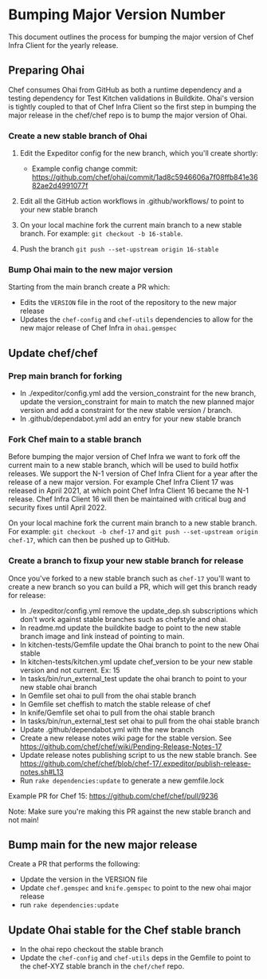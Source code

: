 # Bumping Major Version Number

This document outlines the process for bumping the major version of Chef Infra Client for the yearly release.

## Preparing Ohai

Chef consumes Ohai from GitHub as both a runtime dependency and a testing dependency for Test Kitchen validations in Buildkite. Ohai's version is tightly coupled to that of Chef Infra Client so the first step in bumping the major release in the chef/chef repo is to bump the major version of Ohai.

### Create a new stable branch of Ohai

1. Edit the Expeditor config for the new branch, which you'll create shortly:

    - Example config change commit: https://github.com/chef/ohai/commit/1ad8c5946606a7f08ffb841e3682ae2d4991077f

2. Edit all the GitHub action workflows in .github/workflows/ to point to your new stable branch

3. On your local machine fork the current main branch to a new stable branch. For example: `git checkout -b 16-stable`.

4. Push the branch `git push --set-upstream origin 16-stable`

### Bump Ohai main to the new major version

Starting from the main branch create a PR which:

- Edits the `VERSION` file in the root of the repository to the new major release
- Updates the `chef-config` and `chef-utils` dependencies to allow for the new major release of Chef Infra in `ohai.gemspec`

## Update chef/chef

### Prep main branch for forking

- In ./expeditor/config.yml add the version_constraint for the new branch, update the version_constraint for main to match the new planned major version and add a constraint for the new stable version / branch.
- In .github/dependabot.yml add an entry for your new stable branch

### Fork Chef main to a stable branch

Before bumping the major version of Chef Infra we want to fork off the current main to a new stable branch, which will be used to build hotfix releases. We support the N-1 version of Chef Infra Client for a year after the release of a new major version. For example Chef Infra Client 17 was released in April 2021, at which point Chef Infra Client 16 became the N-1 release. Chef Infra Client 16 will then be maintained with critical bug and security fixes until April 2022.

On your local machine fork the current main branch to a new stable branch. For example: `git checkout -b chef-17` and `git push --set-upstream origin chef-17`, which can then be pushed up to GitHub.

### Create a branch to fixup your new stable branch for release

Once you've forked to a new stable branch such as `chef-17` you'll want to create a new branch so you can build a PR, which will get this branch ready for release:

- In ./expeditor/config.yml remove the update_dep.sh subscriptions which don't work against stable branches such as chefstyle and ohai.
- In readme.md update the buildkite badge to point to the new stable branch image and link instead of pointing to main.
- In kitchen-tests/Gemfile update the Ohai branch to point to the new Ohai stable
- In kitchen-tests/kitchen.yml update chef_version to be your new stable version and not current. Ex: 15
- In tasks/bin/run_external_test update the ohai branch to point to your new stable ohai branch
- In Gemfile set ohai to pull from the ohai stable branch
- In Gemfile set cheffish to match the stable release of chef
- In knife/Gemfile set ohai to pull from the ohai stable branch
- In tasks/bin/run_external_test set ohai to pull from the ohai stable branch
- Update .github/dependabot.yml with the new branch
- Create a new release notes wiki page for the stable version. See https://github.com/chef/chef/wiki/Pending-Release-Notes-17
- Update release notes publishing script to us the new stable branch. See https://github.com/chef/chef/blob/chef-17/.expeditor/publish-release-notes.sh#L13
- Run `rake dependencies:update` to generate a new gemfile.lock

Example PR for Chef 15: https://github.com/chef/chef/pull/9236

Note: Make sure you're making this PR against the new stable branch and not main!

## Bump main for the new major release

Create a PR that performs the following:

- Update the version in the VERSION file
- Update `chef.gemspec` and `knife.gemspec` to point to the new ohai major release
- run `rake dependencies:update`

## Update Ohai stable for the Chef stable branch

- In the ohai repo checkout the stable branch
- Update the `chef-config` and `chef-utils` deps in the Gemfile to point to the chef-XYZ stable branch in the `chef/chef` repo.
